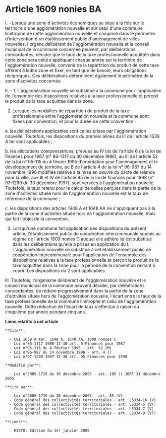 # Article 1609 nonies BA

I. - Lorsqu'une zone d'activités économiques se situe à la fois sur le territoire d'une agglomération nouvelle et sur celui
d'une commune limitrophe de cette agglomération nouvelle et comprise dans le périmètre d'intervention d'un établissement
public d'aménagement de villes nouvelles, l'organe délibérant de l'agglomération nouvelle et le conseil municipal de la
commune concernée peuvent, par délibérations concordantes, décider que le taux de la taxe professionnelle acquittée dans
cette zone sera celui s'appliquant chaque année sur le territoire de l'agglomération nouvelle, convenir de la répartition du
produit de cette taxe afférent à ladite zone et fixer, en tant que de besoin, leurs obligations réciproques. Ces
délibérations déterminent également le périmètre de la zone d'activités concernée.

II. - 1. L'agglomération nouvelle se substitue à la commune pour l'application de l'ensemble des dispositions relatives à la
taxe professionnelle et perçoit le produit de la taxe acquittée dans la zone.

2. Lorsque les modalités de répartition du produit de la taxe professionnelle entre l'agglomération nouvelle et la commune
sont fixées par convention, et pour la durée de cette convention :

a. les délibérations applicables sont celles prises par l'agglomération nouvelle. Toutefois, les dispositions du premier
alinéa du III de l'article 1639 A ter sont applicables ;

b. les allocations compensatrices, prévues au IV bis de l'article 6 de la loi de finances pour 1987 (n° 86-1317 du 30
décembre 1986), au III de l'article 52 de la loi n° 95-115 du 4 février 1995 d'orientation pour l'aménagement et le
développement du territoire, au B de l'article 4 de la loi n° 96-987 du 14 novembre 1996 modifiée relative à la mise en
oeuvre du pacte de relance pour la ville, aux III et IV de l'article 95 de la loi de finances pour 1998 (n° 97-1269 du 30
décembre 1997), sont versées à l'agglomération nouvelle. Toutefois, le taux retenu pour le calcul de celles perçues dans la
partie de la zone d'activités située hors de l'agglomération nouvelle est le taux de référence de la commune ;

c. les dispositions des articles 1648 A et 1648 AA ne s'appliquent pas à la partie de la zone d'activités située hors de
l'agglomération nouvelle, mais qui fait l'objet de la convention.

3. Lorsqu'une commune fait application des dispositions du présent article, l'établissement public de coopération
intercommunale soumis au régime de l'article 1609 nonies C auquel elle adhère lui est substitué dans les délibérations
qu'elle a prises en application du I. L'agglomération nouvelle se substitue à cet établissement public de coopération
intercommunale pour l'application de l'ensemble des dispositions relatives à la taxe professionnelle et perçoit le produit de
la taxe acquittée dans la zone pour la période de la convention restant à courir. Les dispositions du 2 sont applicables.

III. Toutefois, l'organisme délibérant de l'agglomération nouvelle et le conseil municipal de la commune peuvent décider, par
délibérations concordantes, de réduire progressivement dans la partie de la zone d'activités située hors de l'agglomération
nouvelle, l'écart entre le taux de la taxe professionnelle de la commune limitrophe et celui de l'agglomération nouvelle.
Cette réduction de l'écart de taux s'effectue à raison du cinquième par année pendant cinq ans.

**Liens relatifs à cet article**

	**Cite**:

	  - CGI 1639 A ter, 1648 A, 1648 AA, 1609 nonies C
	  - Loi n°86-1317 1986-12-30 art. 6 Finances pour 1987
	  - Loi n°95-115 du 4 février 1995 - art. 52 (M)
	  - Loi n°96-987 du 14 novembre 1996 - art. 4 ()
	  - Loi n°97-1269 1997-12-30 art. 95 Finances pour 1998

	**Modifié par**:

	  - Loi n°2005-1720 du 30 décembre 2005 - art. 105 () JORF 31 décembre 2005

	**Cité par**:

	  - Loi n°2005-1719 du 30 décembre 2005 - art. 85 (V)
	  - Code général des collectivités territoriales - art. L5334-16 (V)
	  - Code général des collectivités territoriales - art. L5334-5 (VT)
	  - Code général des collectivités territoriales - art. L5334-7 (V)
	  - Code général des collectivités territoriales - art. L5334-9 (VT)

	**Liens**:

	  - HISTO: Edition du 1er janvier 2006
